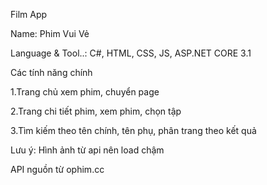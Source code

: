 Film App

Name: Phim Vui Vẻ

Language & Tool..: C#, HTML, CSS, JS, ASP.NET CORE 3.1 

Các tính năng chính

1.Trang chủ xem phim, chuyển page

2.Trang chi tiết phim, xem phim, chọn tập

3.Tìm kiếm theo tên chính, tên phụ, phân trang theo kết quả

Lưu ý: Hình ảnh từ api nên load chậm

API nguồn từ ophim.cc

